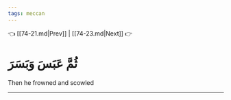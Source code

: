 ```yaml
---
tags: meccan
---
```


👈 [[74-21.md|Prev]] | [[74-23.md|Next]] 👉

# ثُمَّ عَبَسَ وَبَسَرَ

Then he frowned and scowled

---

